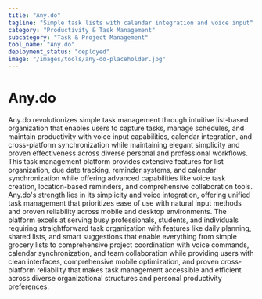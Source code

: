 ```yaml
---
title: "Any.do"
tagline: "Simple task lists with calendar integration and voice input"
category: "Productivity & Task Management"
subcategory: "Task & Project Management"
tool_name: "Any.do"
deployment_status: "deployed"
image: "/images/tools/any-do-placeholder.jpg"
---
```


# Any.do

Any.do revolutionizes simple task management through intuitive list-based organization that enables users to capture tasks, manage schedules, and maintain productivity with voice input capabilities, calendar integration, and cross-platform synchronization while maintaining elegant simplicity and proven effectiveness across diverse personal and professional workflows. This task management platform provides extensive features for list organization, due date tracking, reminder systems, and calendar synchronization while offering advanced capabilities like voice task creation, location-based reminders, and comprehensive collaboration tools. Any.do's strength lies in its simplicity and voice integration, offering unified task management that prioritizes ease of use with natural input methods and proven reliability across mobile and desktop environments. The platform excels at serving busy professionals, students, and individuals requiring straightforward task organization with features like daily planning, shared lists, and smart suggestions that enable everything from simple grocery lists to comprehensive project coordination with voice commands, calendar synchronization, and team collaboration while providing users with clean interfaces, comprehensive mobile optimization, and proven cross-platform reliability that makes task management accessible and efficient across diverse organizational structures and personal productivity preferences.